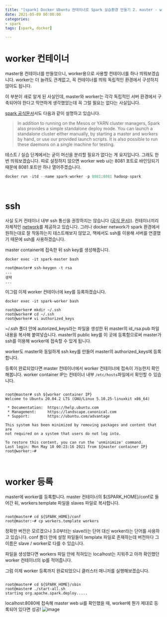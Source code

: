 ```yaml
---
title: "[spark] Docker Ubuntu 컨테이너로 Spark 실습환경 만들기 2. master - worker 환경 구성"
date: 2021-05-09 00:00:00
categories:
- spark
tags: [spark, docker]

---
```


# worker 컨테이너

master용 컨테이너를 만들었으니, worker용으로 사용할 컨테이너를 하나 띄워보겠습니다. worker는 더 늘려도 관계없고, 꼭 컨테이너를 띄워 독립적인 환경에서 구성하지 않아도 됩니다.

이 부분이 새로 알게 된 사실인데, master와 worker는 각각 독립적인 서버 환경에서 구축되어야 한다고 막연하게 생각했었는데 꼭 그럴 필요는 없다는 사실입니다. 

[spark 공식문서](https://spark.apache.org/docs/3.1.1/spark-standalone.html)서도 다음과 같이 설명하고 있습니다.
> In addition to running on the Mesos or YARN cluster managers, Spark also provides a simple standalone deploy mode. You can launch a standalone cluster either manually, by starting a master and workers by hand, or use our provided launch scripts. It is also possible to run these daemons on a single machine for testing.

테스트 / 실습 단계에서는 굳이 머신을 분리할 필요가 없다는 게 요지입니다. 그래도 한 번 띄워보겠습니다. 따로 설정하지 않으면 worker web ui는 8081 포트로 바인딩되기 때문에 8081 포트만 하나 열어주겠습니다.

```python
docker run -itd --name spark-worker -p 8081:8081 hadoop-spark
```
<br/>

# ssh
사실 도커 컨테이너 내부 ssh 통신을 권장하지는 않습니다 ([공식 문서](https://docs.docker.com/samples/running_ssh_service/))). 컨테이너끼리 자체적인 [network](https://docs.docker.com/network/)를 제공하고 있습니다.
그러나 docker network가 spark 환경에서 원하는대로 잘 작동하는지 테스트해보지 않았고, 책에서도 ssh를 이용해 서버를 연결했기 때문에 ssh를 사용하겠습니다.

master container에 접속한 뒤 ssh key를 생성해줍니다.
```shell
docker exec -it spark-master bash

root@master# ssh-keygen -t rsa
...
생략
...
```
이그럼 이제 worker 컨테이너에 key를 등록하겠습니다.
```shell
docker exec -it spark-worker bash

root@worker# mkdir ~/.ssh
root@worker# cd ~/.ssh
root@worker# vi authorized_keys
```
~/.ssh 폴더 안에 autorized_keys라는 파일을 생성한 뒤 master의 id_rsa.pub 파일 내용을 복사해 붙여넣습니다. master의 public key를 이 곳에 등록함으로써 master가 ssh를 이용해 worker에 접속할 수 있게 됩니다.

worker도 master와 동일하게 ssh key를 만들어 master의 authorized_keys에 등록합니다.

등록이 완료되었다면 master 컨테이너에서 worker 컨테이너에 접속이 가능한지 확인해봅니다. worker container IP는 컨테이너 내부 `/etc/hosts`파일에서 확인할 수 있습니다.



```shell

root@master# ssh ${worker container IP}
Welcome to Ubuntu 20.04.2 LTS (GNU/Linux 5.10.25-linuxkit x86_64)

 * Documentation:  https://help.ubuntu.com
 * Management:     https://landscape.canonical.com
 * Support:        https://ubuntu.com/advantage

This system has been minimized by removing packages and content that are
not required on a system that users do not log into.

To restore this content, you can run the 'unminimize' command.
Last login: Mon May 10 00:23:16 2021 from ${master container IP}
root@worker:~#
```
<br/>

# worker 등록
master에 worker를 등록합니다. master 컨테이너의 ${SPARK_HOME}/conf로 들어간 뒤, workers.template 파일을 slaves 파일로 복사합니다.
```shell

root@master# cd ${SPARK_HOME}/conf
root@master:~# cp workers.template workers
```
정확한 버전은 모르겠으나 3.0부터는 slave라는 단어 대신 worker라는 단어를 사용하고 있습니다. conf 폴더 안에 설정 파일들이 template 파일로 존재하는데 버전마다 그 이름은 slave / worker로 다를 수 있습니다.

파일을 생성했다면 workers 파일 안에 적혀있는 localhost는 지워주고 아까 확인했던 worker 컨테이너의 ip를 적어줍니다.

그럼 이제 worker 등록까지 완료되었으니 클러스터 매니저를 실행해보겠습니다.
```shell

root@master# cd ${SPARK_HOME}/sbin
root@master# ./start-all.sh
starting org.apache.spark.deploy.....
```

localhost:8080에 접속해 master web ui를 확인했을 때, worker에 뭔가 제대로 등록되어 있다면 성공!
![image](https://user-images.githubusercontent.com/52685258/117578295-9ade4c00-b128-11eb-903d-91f89be90ba0.png)

